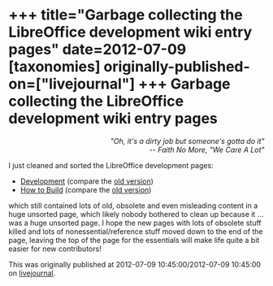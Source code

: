 +++
title="Garbage collecting the LibreOffice development wiki entry pages"
date=2012-07-09
[taxonomies]
originally-published-on=["livejournal"]
+++
Garbage collecting the LibreOffice development wiki entry pages
===============================================================

<div style="text-align: right;"><em>
"Oh, it's a dirty job but someone's gotta do it"</br>
-- Faith No More, "We Care A Lot"</br>
</em></div>


I just cleaned and sorted the LibreOffice development pages:

* [Development](https://wiki.documentfoundation.org/Development) (compare the [old version](https://wiki.documentfoundation.org/index.php?title=Development&oldid=51283))
* [How to Build](https://wiki.documentfoundation.org/Development/Native_Build) (compare the [old version](https://wiki.documentfoundation.org/index.php?title=Development/Native_Build&oldid=52283))

which still contained lots of old, obsolete and even misleading content in a
huge unsorted page, which likely nobody bothered to clean up because it ... was
a huge unsorted page. I hope the new pages with lots of obsolete stuff killed
and lots of nonessential/reference stuff moved down to the end of the page,
leaving the top of the page for the essentials will make life quite a bit
easier for new contributors!

This was originally published at 2012-07-09 10:45:00/2012-07-09 10:45:00 on [livejournal](https://sweetshark.livejournal.com/13736.html).
